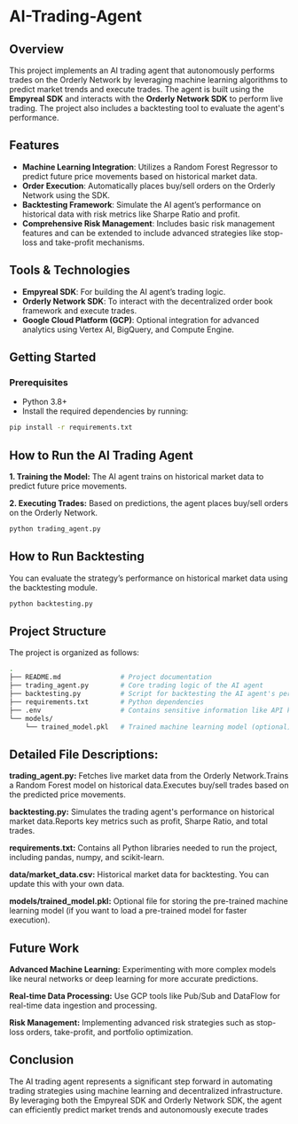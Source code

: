 # AI-Trading-Agent
## Overview
This project implements an AI trading agent that autonomously performs trades on the Orderly Network by leveraging machine learning algorithms to predict market trends and execute trades. The agent is built using the **Empyreal SDK** and interacts with the **Orderly Network SDK** to perform live trading. The project also includes a backtesting tool to evaluate the agent's performance.

## Features
- **Machine Learning Integration**: Utilizes a Random Forest Regressor to predict future price movements based on historical market data.
- **Order Execution**: Automatically places buy/sell orders on the Orderly Network using the SDK.
- **Backtesting Framework**: Simulate the AI agent’s performance on historical data with risk metrics like Sharpe Ratio and profit.
- **Comprehensive Risk Management**: Includes basic risk management features and can be extended to include advanced strategies like stop-loss and take-profit mechanisms.

## Tools & Technologies
- **Empyreal SDK**: For building the AI agent’s trading logic.
- **Orderly Network SDK**: To interact with the decentralized order book framework and execute trades.
- **Google Cloud Platform (GCP)**: Optional integration for advanced analytics using Vertex AI, BigQuery, and Compute Engine.
  
## Getting Started

### Prerequisites
- Python 3.8+
- Install the required dependencies by running:
  
```bash
pip install -r requirements.txt
```

## How to Run the AI Trading Agent

**1. Training the Model:** The AI agent trains on historical market data to predict future price movements.

**2. Executing Trades:** Based on predictions, the agent places buy/sell orders on the Orderly Network.

```bash
python trading_agent.py

```
## How to Run Backtesting
You can evaluate the strategy’s performance on historical market data using the backtesting module.

```bash
python backtesting.py
```

## Project Structure
The project is organized as follows:
```bash
.
├── README.md               # Project documentation
├── trading_agent.py        # Core trading logic of the AI agent
├── backtesting.py          # Script for backtesting the AI agent's performance
├── requirements.txt        # Python dependencies
├── .env                    # Contains sensitive information like API keys (not included in repo)
└── models/
    └── trained_model.pkl   # Trained machine learning model (optional)
```
## Detailed File Descriptions:
**trading_agent.py:** 
  Fetches live market data from the Orderly Network.Trains a Random Forest model on historical data.Executes buy/sell trades based on the predicted price movements.
  
**backtesting.py:**
Simulates the trading agent's performance on historical market data.Reports key metrics such as profit, Sharpe Ratio, and total trades.

**requirements.txt:**
Contains all Python libraries needed to run the project, including pandas, numpy, and scikit-learn.

**data/market_data.csv:**
Historical market data for backtesting. You can update this with your own data.

**models/trained_model.pkl:**
Optional file for storing the pre-trained machine learning model (if you want to load a pre-trained model for faster execution).

## Future Work

**Advanced Machine Learning:** Experimenting with more complex models like neural networks or deep learning for more accurate predictions.

**Real-time Data Processing:** Use GCP tools like Pub/Sub and DataFlow for real-time data ingestion and processing.

**Risk Management:** Implementing advanced risk strategies such as stop-loss orders, take-profit, and portfolio optimization.

## Conclusion
The AI trading agent represents a significant step forward in automating trading strategies using machine learning and decentralized infrastructure. By leveraging both the Empyreal SDK and Orderly Network SDK, the agent can efficiently predict market trends and autonomously execute trades


